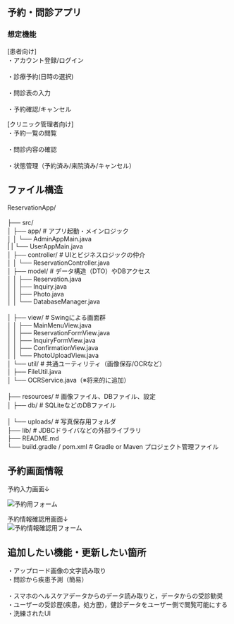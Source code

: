 ## 予約・問診アプリ  
### 想定機能  
[患者向け]  
・アカウント登録/ログイン<br>  
・診療予約(日時の選択)<br>  
・問診表の入力<br>  
・予約確認/キャンセル<br>  

[クリニック管理者向け]  
・予約一覧の閲覧<br>  
・問診内容の確認<br>  
・状態管理（予約済み/来院済み/キャンセル）<br>   

## ファイル構造
ReservationApp/<br>  
├── src/  
│   ├── app/                      # アプリ起動・メインロジック  <br>
│   │   └── AdminAppMain.java  <br>
|   |   └── UserAppMain.java  <br>
│   ├── controller/             # UIとビジネスロジックの仲介  <br>
│   │   └── ReservationController.java <br> 
│   ├── model/                  # データ構造（DTO）やDBアクセス <br> 
│   │   ├── Reservation.java <br> 
│   │   ├── Inquiry.java <br> 
│   │   ├── Photo.java <br> 
│   │   └── DatabaseManager.java<br>  
│   ├── view/                   # Swingによる画面群 <br> 
│   │   ├── MainMenuView.java  <br>
│   │   ├── ReservationFormView.java  <br>
│   │   ├── InquiryFormView.java <br> 
│   │   ├── ConfirmationView.java <br> 
│   │   └── PhotoUploadView.java  <br>
│   └── util/                   # 共通ユーティリティ（画像保存/OCRなど） <br> 
│       ├── FileUtil.java  <br>
│       └── OCRService.java（※将来的に追加）<br>  
├── resources/                  # 画像ファイル、DBファイル、設定  <br>
│   ├── db/                     # SQLiteなどのDBファイル<br>  
│   └── uploads/                # 写真保存用フォルダ <br> 
├── lib/                        # JDBCドライバなどの外部ライブラリ  <br>
├── README.md <br> 
└── build.gradle / pom.xml      # Gradle or Maven プロジェクト管理ファイル  <br>

## 予約画面情報
予約入力画面↓<br>

![予約用フォーム](https://github.com/user-attachments/assets/7e715345-ef86-4293-978b-d6bed4f564eb)

予約情報確認用画面↓<br>
![予約情報確認用フォーム](https://github.com/user-attachments/assets/4c0393ad-6144-46b6-86e6-ec9841ddb586)

## 追加したい機能・更新したい箇所
・アップロード画像の文字読み取り <br> 
・問診から疾患予測（簡易）<br>  
・スマホのヘルスケアデータからのデータ読み取りと，データからの受診勧奨 <br> 
・ユーザーの受診歴(疾患，処方歴)，健診データをユーザー側で閲覧可能にする  <br>
・洗練されたUI
